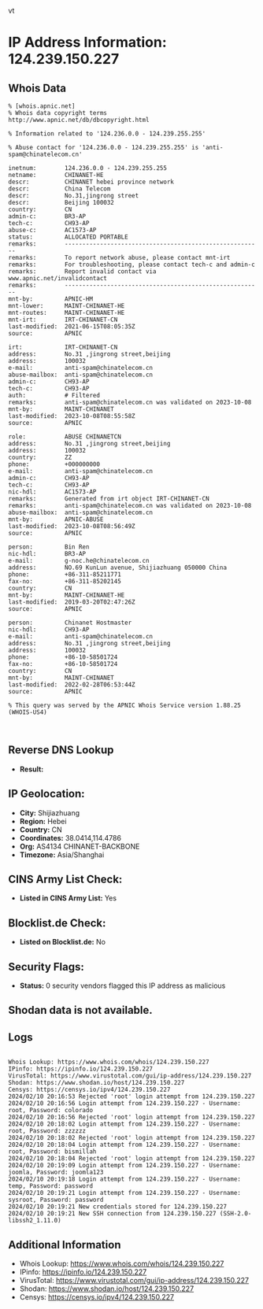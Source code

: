 vt
# IP Address Information: 124.239.150.227

## Whois Data
```
% [whois.apnic.net]
% Whois data copyright terms    http://www.apnic.net/db/dbcopyright.html

% Information related to '124.236.0.0 - 124.239.255.255'

% Abuse contact for '124.236.0.0 - 124.239.255.255' is 'anti-spam@chinatelecom.cn'

inetnum:        124.236.0.0 - 124.239.255.255
netname:        CHINANET-HE
descr:          CHINANET hebei province network
descr:          China Telecom
descr:          No.31,jingrong street
descr:          Beijing 100032
country:        CN
admin-c:        BR3-AP
tech-c:         CH93-AP
abuse-c:        AC1573-AP
status:         ALLOCATED PORTABLE
remarks:        --------------------------------------------------------
remarks:        To report network abuse, please contact mnt-irt
remarks:        For troubleshooting, please contact tech-c and admin-c
remarks:        Report invalid contact via www.apnic.net/invalidcontact
remarks:        --------------------------------------------------------
mnt-by:         APNIC-HM
mnt-lower:      MAINT-CHINANET-HE
mnt-routes:     MAINT-CHINANET-HE
mnt-irt:        IRT-CHINANET-CN
last-modified:  2021-06-15T08:05:35Z
source:         APNIC

irt:            IRT-CHINANET-CN
address:        No.31 ,jingrong street,beijing
address:        100032
e-mail:         anti-spam@chinatelecom.cn
abuse-mailbox:  anti-spam@chinatelecom.cn
admin-c:        CH93-AP
tech-c:         CH93-AP
auth:           # Filtered
remarks:        anti-spam@chinatelecom.cn was validated on 2023-10-08
mnt-by:         MAINT-CHINANET
last-modified:  2023-10-08T08:55:58Z
source:         APNIC

role:           ABUSE CHINANETCN
address:        No.31 ,jingrong street,beijing
address:        100032
country:        ZZ
phone:          +000000000
e-mail:         anti-spam@chinatelecom.cn
admin-c:        CH93-AP
tech-c:         CH93-AP
nic-hdl:        AC1573-AP
remarks:        Generated from irt object IRT-CHINANET-CN
remarks:        anti-spam@chinatelecom.cn was validated on 2023-10-08
abuse-mailbox:  anti-spam@chinatelecom.cn
mnt-by:         APNIC-ABUSE
last-modified:  2023-10-08T08:56:49Z
source:         APNIC

person:         Bin Ren
nic-hdl:        BR3-AP
e-mail:         g-noc.he@chinatelecom.cn
address:        NO.69 KunLun avenue, Shijiazhuang 050000 China
phone:          +86-311-85211771
fax-no:         +86-311-85202145
country:        CN
mnt-by:         MAINT-CHINANET-HE
last-modified:  2019-03-20T02:47:26Z
source:         APNIC

person:         Chinanet Hostmaster
nic-hdl:        CH93-AP
e-mail:         anti-spam@chinatelecom.cn
address:        No.31 ,jingrong street,beijing
address:        100032
phone:          +86-10-58501724
fax-no:         +86-10-58501724
country:        CN
mnt-by:         MAINT-CHINANET
last-modified:  2022-02-28T06:53:44Z
source:         APNIC

% This query was served by the APNIC Whois Service version 1.88.25 (WHOIS-US4)



```
## Reverse DNS Lookup
- **Result:** 

## IP Geolocation:
- **City:** Shijiazhuang
- **Region:** Hebei
- **Country:** CN
- **Coordinates:** 38.0414,114.4786
- **Org:** AS4134 CHINANET-BACKBONE
- **Timezone:** Asia/Shanghai

## CINS Army List Check:
- **Listed in CINS Army List:** 
Yes

## Blocklist.de Check:
- **Listed on Blocklist.de:** 
No

## Security Flags:
- **Status:** 0 security vendors flagged this IP address as malicious

## Shodan data is not available.

## Logs
```

Whois Lookup: https://www.whois.com/whois/124.239.150.227
IPinfo: https://ipinfo.io/124.239.150.227
VirusTotal: https://www.virustotal.com/gui/ip-address/124.239.150.227
Shodan: https://www.shodan.io/host/124.239.150.227
Censys: https://censys.io/ipv4/124.239.150.227
2024/02/10 20:16:53 Rejected 'root' login attempt from 124.239.150.227
2024/02/10 20:16:56 Login attempt from 124.239.150.227 - Username: root, Password: colorado
2024/02/10 20:16:56 Rejected 'root' login attempt from 124.239.150.227
2024/02/10 20:18:02 Login attempt from 124.239.150.227 - Username: root, Password: zzzzzz
2024/02/10 20:18:02 Rejected 'root' login attempt from 124.239.150.227
2024/02/10 20:18:04 Login attempt from 124.239.150.227 - Username: root, Password: bismillah
2024/02/10 20:18:04 Rejected 'root' login attempt from 124.239.150.227
2024/02/10 20:19:09 Login attempt from 124.239.150.227 - Username: joomla, Password: joomla123
2024/02/10 20:19:18 Login attempt from 124.239.150.227 - Username: temp, Password: password
2024/02/10 20:19:21 Login attempt from 124.239.150.227 - Username: sysroot, Password: password
2024/02/10 20:19:21 New credentials stored for 124.239.150.227
2024/02/10 20:19:21 New SSH connection from 124.239.150.227 (SSH-2.0-libssh2_1.11.0)

```
## Additional Information
- Whois Lookup: https://www.whois.com/whois/124.239.150.227
- IPinfo: https://ipinfo.io/124.239.150.227
- VirusTotal: https://www.virustotal.com/gui/ip-address/124.239.150.227
- Shodan: https://www.shodan.io/host/124.239.150.227
- Censys: https://censys.io/ipv4/124.239.150.227

